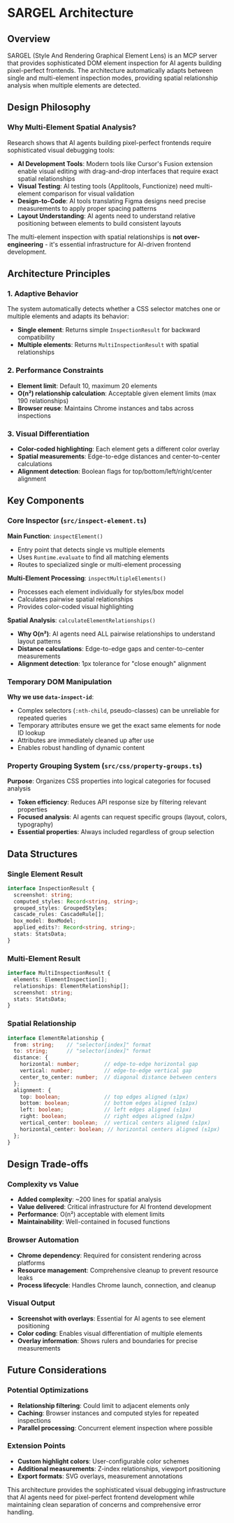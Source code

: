 # SARGEL Architecture

## Overview

SARGEL (Style And Rendering Graphical Element Lens) is an MCP server that provides sophisticated DOM element inspection for AI agents building pixel-perfect frontends. The architecture automatically adapts between single and multi-element inspection modes, providing spatial relationship analysis when multiple elements are detected.

## Design Philosophy

### Why Multi-Element Spatial Analysis?

Research shows that AI agents building pixel-perfect frontends require sophisticated visual debugging tools:

- **AI Development Tools**: Modern tools like Cursor's Fusion extension enable visual editing with drag-and-drop interfaces that require exact spatial relationships
- **Visual Testing**: AI testing tools (Applitools, Functionize) need multi-element comparison for visual validation
- **Design-to-Code**: AI tools translating Figma designs need precise measurements to apply proper spacing patterns
- **Layout Understanding**: AI agents need to understand relative positioning between elements to build consistent layouts

The multi-element inspection with spatial relationships is **not over-engineering** - it's essential infrastructure for AI-driven frontend development.

## Architecture Principles

### 1. Adaptive Behavior
The system automatically detects whether a CSS selector matches one or multiple elements and adapts its behavior:
- **Single element**: Returns simple `InspectionResult` for backward compatibility
- **Multiple elements**: Returns `MultiInspectionResult` with spatial relationships

### 2. Performance Constraints
- **Element limit**: Default 10, maximum 20 elements
- **O(n²) relationship calculation**: Acceptable given element limits (max 190 relationships)
- **Browser reuse**: Maintains Chrome instances and tabs across inspections

### 3. Visual Differentiation
- **Color-coded highlighting**: Each element gets a different color overlay
- **Spatial measurements**: Edge-to-edge distances and center-to-center calculations
- **Alignment detection**: Boolean flags for top/bottom/left/right/center alignment

## Key Components

### Core Inspector (`src/inspect-element.ts`)

**Main Function**: `inspectElement()`
- Entry point that detects single vs multiple elements
- Uses `Runtime.evaluate` to find all matching elements
- Routes to specialized single or multi-element processing

**Multi-Element Processing**: `inspectMultipleElements()`
- Processes each element individually for styles/box model
- Calculates pairwise spatial relationships
- Provides color-coded visual highlighting

**Spatial Analysis**: `calculateElementRelationships()`
- **Why O(n²)**: AI agents need ALL pairwise relationships to understand layout patterns
- **Distance calculations**: Edge-to-edge gaps and center-to-center measurements
- **Alignment detection**: 1px tolerance for "close enough" alignment

### Temporary DOM Manipulation

**Why we use `data-inspect-id`**:
- Complex selectors (`:nth-child`, pseudo-classes) can be unreliable for repeated queries
- Temporary attributes ensure we get the exact same elements for node ID lookup
- Attributes are immediately cleaned up after use
- Enables robust handling of dynamic content

### Property Grouping System (`src/css/property-groups.ts`)

**Purpose**: Organizes CSS properties into logical categories for focused analysis
- **Token efficiency**: Reduces API response size by filtering relevant properties
- **Focused analysis**: AI agents can request specific groups (layout, colors, typography)
- **Essential properties**: Always included regardless of group selection

## Data Structures

### Single Element Result
```typescript
interface InspectionResult {
  screenshot: string;
  computed_styles: Record<string, string>;
  grouped_styles: GroupedStyles;
  cascade_rules: CascadeRule[];
  box_model: BoxModel;
  applied_edits?: Record<string, string>;
  stats: StatsData;
}
```

### Multi-Element Result
```typescript
interface MultiInspectionResult {
  elements: ElementInspection[];
  relationships: ElementRelationship[];
  screenshot: string;
  stats: StatsData;
}
```

### Spatial Relationship
```typescript
interface ElementRelationship {
  from: string;    // "selector[index]" format
  to: string;      // "selector[index]" format
  distance: {
    horizontal: number;        // edge-to-edge horizontal gap
    vertical: number;          // edge-to-edge vertical gap
    center_to_center: number;  // diagonal distance between centers
  };
  alignment: {
    top: boolean;              // top edges aligned (±1px)
    bottom: boolean;           // bottom edges aligned (±1px)
    left: boolean;             // left edges aligned (±1px)
    right: boolean;            // right edges aligned (±1px)
    vertical_center: boolean;  // vertical centers aligned (±1px)
    horizontal_center: boolean; // horizontal centers aligned (±1px)
  };
}
```

## Design Trade-offs

### Complexity vs Value
- **Added complexity**: ~200 lines for spatial analysis
- **Value delivered**: Critical infrastructure for AI frontend development
- **Performance**: O(n²) acceptable with element limits
- **Maintainability**: Well-contained in focused functions

### Browser Automation
- **Chrome dependency**: Required for consistent rendering across platforms
- **Resource management**: Comprehensive cleanup to prevent resource leaks
- **Process lifecycle**: Handles Chrome launch, connection, and cleanup

### Visual Output
- **Screenshot with overlays**: Essential for AI agents to see element positioning
- **Color coding**: Enables visual differentiation of multiple elements
- **Overlay information**: Shows rulers and boundaries for precise measurements

## Future Considerations

### Potential Optimizations
- **Relationship filtering**: Could limit to adjacent elements only
- **Caching**: Browser instances and computed styles for repeated inspections
- **Parallel processing**: Concurrent element inspection where possible

### Extension Points
- **Custom highlight colors**: User-configurable color schemes
- **Additional measurements**: Z-index relationships, viewport positioning
- **Export formats**: SVG overlays, measurement annotations

This architecture provides the sophisticated visual debugging infrastructure that AI agents need for pixel-perfect frontend development while maintaining clean separation of concerns and comprehensive error handling.